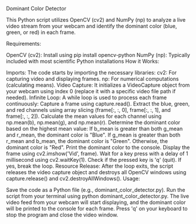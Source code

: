 Dominant Color Detector

This Python script utilizes OpenCV (cv2) and NumPy (np) to analyze a live video stream from your webcam and identify the dominant color (blue, green, or red) in each frame.

Requirements:

OpenCV (cv2): Install using pip install opencv-python
NumPy (np): Typically included with most scientific Python installations
How it Works:

Imports: The code starts by importing the necessary libraries:
cv2: For capturing video and displaying frames.
np: For numerical computations (calculating means).
Video Capture: It initializes a VideoCapture object from your webcam using index 0 (replace it with a specific video file path if needed).
Infinite Loop: A while loop is used to process each frame continuously:
Capture a frame using capture.read().
Extract the blue, green, and red channels using array slicing (frame[:, :, 0], frame[:, :, 1], and frame[:, :, 2]).
Calculate the mean values for each channel using np.mean(b), np.mean(g), and np.mean(r).
Determine the dominant color based on the highest mean value:
If b_mean is greater than both g_mean and r_mean, the dominant color is "Blue".
If g_mean is greater than both r_mean and b_mean, the dominant color is "Green".
Otherwise, the dominant color is "Red".
Print the dominant color to the console.
Display the frame using cv2.imshow('Vid', frame).
Wait for a key press with a delay of 1 millisecond using cv2.waitKey(1).
Check if the pressed key is 'q' (quit). If yes, break the loop.
Resource Release: After the loop exits, the script releases the video capture object and destroys all OpenCV windows using capture.release() and cv2.destroyAllWindows().
Usage:

Save the code as a Python file (e.g., dominant_color_detector.py).
Run the script from your terminal using python dominant_color_detector.py.
The live video feed from your webcam will start displaying, and the dominant color will be printed to the console for each frame.
Press 'q' on your keyboard to stop the program and close the video window.
